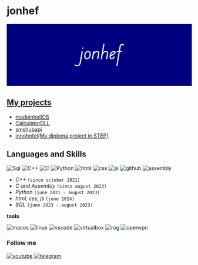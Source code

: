 # jonhef

![jonhef](https://github.com/jonhef/Jonhef/blob/main/%D0%9D%D0%BE%D0%B2%D1%8B%D0%B9%20%D0%BF%D1%80%D0%BE%D0%B5%D0%BA%D1%82(3).png?raw=true)


## [My projects](https://github.com/jonhef?tab=repositories)
- [madeinhellOS](https://github.com/jonhef/madeinhellOS)
- [CalculatorDLL](https://github.com/jonhef/CalculatorDLL)
- [smshubapi](https://github.com/jonhef/smshubapi)
- [innohotel(My diploma project in STEP)](https://github.com/jonhef/innohotel)

## Languages and Skills
![Sql](https://img.shields.io/badge/Sql-000080?style=for-the-badge&logo=postgresql&logoColor=white)
![C++](https://img.shields.io/badge/C++-000080?style=for-the-badge&logo=c%2B%2B&logoColor=white)
![C](https://img.shields.io/badge/C-000080?style=for-the-badge&logo=c&logoColor=white)
![Python](https://img.shields.io/badge/Python-000080?style=for-the-badge&logo=python&logoColor=white)
![html](https://img.shields.io/badge/html-000080?style=for-the-badge&logo=html5&logoColor=white)
![css](https://img.shields.io/badge/css-000080?style=for-the-badge&logo=css3&logoColor=white)
![js](https://img.shields.io/badge/js-000080?style=for-the-badge&logo=javascript&logoColor=white)
![github](https://img.shields.io/badge/github-000080?style=for-the-badge&logo=github&logoColor=white)
![assembly](https://img.shields.io/badge/assembly-000080?style=for-the-badge)
- *C++* `(since october 2021)`
- *C and Assembly* `(since august 2023)`
- *Python* `(june 2021 - august 2023)`
- *html, css, js* `(june 2024)`
- *SQL* `(june 2023 - august 2023)`

**tools**

![macos](https://img.shields.io/badge/macos-000080?style=for-the-badge&logo=macos&logoColor=white)
![linux](https://img.shields.io/badge/kali-000080?style=for-the-badge&logo=linux&logoColor=white)
![vscode](https://img.shields.io/badge/visual%20studio%20code-000080?style=for-the-badge&logo=visual-studio-code&logoColor=white)
![virtualbox](https://img.shields.io/badge/virtualbox-000080?style=for-the-badge&logo=virtualbox&logoColor=white)
![rog](https://img.shields.io/badge/rog-000080?style=for-the-badge&logo=republic-of-gamers&logoColor=white)
![openvpn](https://img.shields.io/badge/openvpn-000080?style=for-the-badge&logo=openvpn&logoColor=white)


### Follow me
[![youtube](https://img.shields.io/badge/youtube-000080?style=for-the-badge&logo=youtube&logoColor=white)](https://www.youtube.com/@jonhef)
[![telegram](https://img.shields.io/badge/telegram-000080?style=for-the-badge&logo=telegram&logoColor=white)](https://t.me/fx8320)